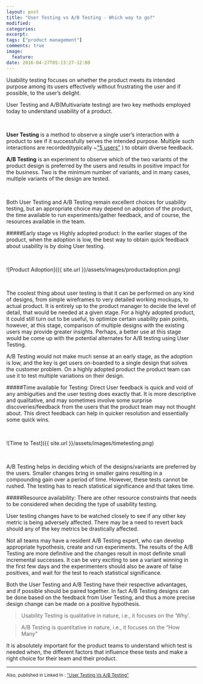 ```yaml
---
layout: post
title: "User Testing vs A/B Testing - Which way to go?"
modified:
categories: 
excerpt:
tags: ["product management"]
comments: true
image:
  feature:
date: 2016-04-27T05:13:27-12:00
---
```


Usability testing focuses on whether the product meets its intended purpose among its users effectively without frustrating the user and if possible, to the user’s delight.

User Testing and A/B(Multivariate testing) are two key methods employed today to understand usability of a product.

&nbsp;
&nbsp;

**User Testing** is a method to observe a single user’s interaction with a product to see if it successfully serves the intended purpose. Multiple such interactions are recorded(typically ~["5 users"](http://www.measuringu.com/five-users.php) ) to obtain diverse feedback.


**A/B Testing** is an experiment to observe which of the two variants of the product design is preferred by the users and results in positive impact for the business. Two is the minimum number of variants, and in many cases, multiple variants of the design are tested.

&nbsp;
&nbsp;

Both User Testing and A/B Testing remain excellent choices for usability testing, but an appropriate choice may depend on adoption of the product, the time available to run experiments/gather feedback, and of course, the resources available in the team.


#####Early stage vs Highly adopted product:
In the earlier stages of the product, when the adoption is low, the best way to obtain quick feedback about usability is by doing User testing.

&nbsp;
&nbsp;

![Product Adoption]({{ site.url }}/assets/images/productadoption.png)

&nbsp;
&nbsp;

The coolest thing about user testing is that it can be performed on any kind of designs, from simple wireframes to very detailed working mockups, to actual product. It is entirely up to the product manager to decide the level of detail, that would be needed at a given stage. For a highly adopted product, it could still turn out to be useful, to optimize certain usability pain points, however, at this stage, comparison of multiple designs with the existing users may provide greater insights. Perhaps, a better use at this stage would be come up with the potential alternates for A/B testing using User Testing.

A/B Testing would not make much sense at an early stage, as the adoption is low, and the key is get users on-boarded to a single design that solves the customer problem. On a highly adopted product the product team can use it to test multiple variations on their design. 

#####Time available for Testing:
Direct User feedback is quick and void of any ambiguities and the user testing does exactly that. It is more descriptive and qualitative, and may sometimes involve some surprise discoveries/feedback from the users that the product team may not thought about. This direct feedback can help in quicker resolution and essentially some quick wins.

&nbsp;
&nbsp;

![Time to Test]({{ site.url }}/assets/images/timetesting.png)

&nbsp;
&nbsp;

 A/B Testing helps in deciding which of the designs/variants are preferred by the users. Smaller changes bring in smaller gains resulting in a compounding gain over a period of time. However, these tests cannot be rushed. The testing has to reach statistical significance and that takes time. 

#####Resource availability:
There are other resource constraints that needs to be considered when deciding the type of usability testing.

User testing changes have to be watched closely to see if any other key metric is being adversely affected. There may be a need to revert back should any of the key metrics be drastically affected.

Not all teams may have a resident A/B Testing expert, who can develop appropriate hypothesis, create and run experiments. The results of the A/B Testing are more definitive and the changes result in most definite small incremental successes. It can be very exciting to see a variant winning in the first few days and the experimenters should also be aware of false positives, and wait for the test to reach statistical significance.

Both the User Testing and A/B Testing have their respective advantages, and if possible should be paired together. In fact A/B Testing designs can be done based on the feedback from User Testing, and thus a more precise design change can be made on a positive hypothesis. 

> Usability Testing is qualitative in nature, i.e., it focuses on the ‘Why’.

> A/B Testing is quantitative in nature, i.e., it focuses on the “How Many”

It is absolutely important for the product teams to understand which test is needed when, the different factors that influence these tests and make a right choice for their team and their product.

---------------------------------------

<sub>Also, published in Linked In : ["User Testing Vs A/B Testing"](https://www.linkedin.com/pulse/user-testing-vs-ab-which-way-go-shyamalapriya-viswanathan?trk=prof-post)</sub>